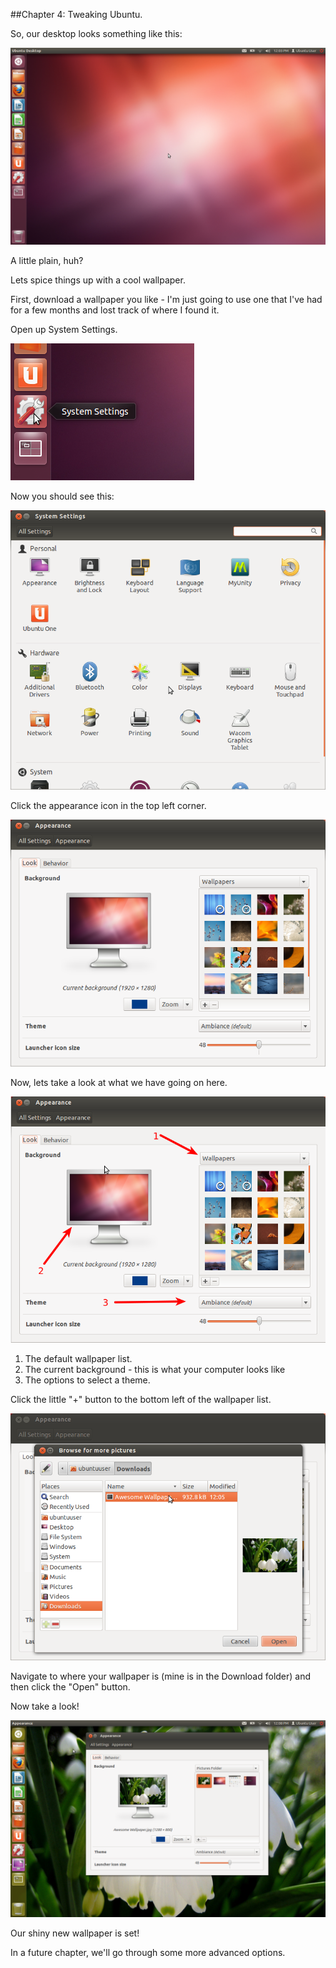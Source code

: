 ##Chapter 4: Tweaking Ubuntu.

So, our desktop looks something like this:

![](img/blank-desktop.png)

A little plain, huh?

Lets spice things up with a cool wallpaper.

First, download a wallpaper you like - I'm just going to use one that 
I've had for a few months and lost track of where I found it.


Open up System Settings. 

![](img/Selection_001.png)

Now you should see this:

![](img/System_Settings_002.png)


Click the appearance icon in the top left corner.

![](img/System_Settings_003.png)

Now, lets take a look at what we have going on here.

![](img/System_Settings_004.png)

1. The default wallpaper list.
2. The current background - this is what your computer looks like
3. The options to select a theme.


Click the little "+" button to the bottom left of the wallpaper list.

![](img/System_Settings_005.png)

Navigate to where your wallpaper is (mine is in the Download folder)
and then click the "Open" button. 

Now take a look!

![](img/Workspace_1_006.png)

Our shiny new wallpaper is set!


In a future chapter, we'll go through some more advanced options.

